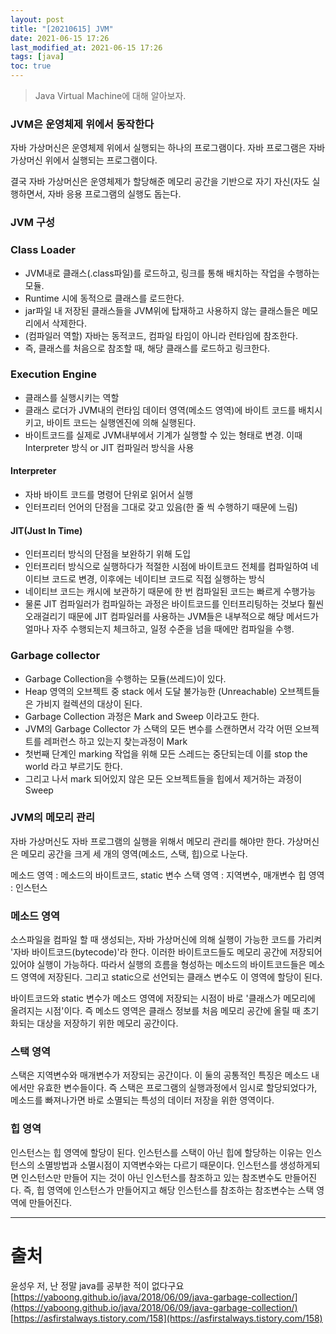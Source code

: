 ```yaml
---
layout: post
title: "[20210615] JVM"
date: 2021-06-15 17:26
last_modified_at: 2021-06-15 17:26
tags: [java]
toc: true
---
```


> Java Virtual Machine에 대해 알아보자.

### JVM은 운영체제 위에서 동작한다

자바 가상머신은 운영체제 위에서 실행되는 하나의 프로그램이다.
자바 프로그램은 자바 가상머신 위에서 실행되는 프로그램이다.

결국 자바 가상머신은 운영체제가 할당해준 메모리 공간을 기반으로 자기 자신(자도 실행하면서, 자바 응용 프로그램의 실행도 돕는다.

### JVM 구성

### Class Loader

- JVM내로 클래스(.class파일)를 로드하고, 링크를 통해 배치하는 작업을 수행하는 모듈.
- Runtime 시에 동적으로 클래스를 로드한다.
- jar파일 내 저장된 클래스들을 JVM위에 탑재하고 사용하지 않는 클래스들은 메모리에서 삭제한다.
- (컴파일러 역할) 자바는 동적코드, 컴파일 타임이 아니라 런타임에 참조한다.
- 즉, 클래스를 처음으로 참조할 때, 해당 클래스를 로드하고 링크한다.

### Execution Engine

- 클래스를 실행시키는 역할
- 클래스 로더가 JVM내의 런타임 데이터 영역(메소드 영역)에 바이트 코드를 배치시키고, 바이트 코드는 실행엔진에 의해 실행된다.
- 바이트코드를 실제로 JVM내부에서 기계가 실행할 수 있는 형태로 변경. 이때 Interpreter 방식 or JIT 컴파일러 방식을 사용

#### Interpreter

- 자바 바이트 코드를 명령어 단위로 읽어서 실행
- 인터프리터 언어의 단점을 그대로 갖고 있음(한 줄 씩 수행하기 때문에 느림)

#### JIT(Just In Time)

- 인터프리터 방식의 단점을 보완하기 위해 도입
- 인터프리터 방식으로 실행하다가 적절한 시점에 바이트코드 전체를 컴파일하여 네이티브 코드로 변경, 이후에는 네이티브 코드로 직접 실행하는 방식
- 네이티브 코드는 캐시에 보관하기 때문에 한 번 컴파일된 코드는 빠르게 수행가능
- 물론 JIT 컴파일러가 컴파일하는 과정은 바이트코드를 인터프리팅하는 것보다 훨씬 오래걸리기 때문에 JIT 컴파일러를 사용하는 JVM들은 내부적으로 해당 메서드가 얼마나 자주 수행되는지 체크하고, 일정 수준을 넘을 때에만 컴파일을 수행.

### Garbage collector

- Garbage Collection을 수행하는 모듈(쓰레드)이 있다.
- Heap 영역의 오브젝트 중 stack 에서 도달 불가능한 (Unreachable) 오브젝트들은 가비지 컬렉션의 대상이 된다.
- Garbage Collection 과정은 Mark and Sweep 이라고도 한다.
- JVM의 Garbage Collector 가 스택의 모든 변수를 스캔하면서 각각 어떤 오브젝트를 레퍼런스 하고 있는지 찾는과정이 Mark
- 첫번째 단계인 marking 작업을 위해 모든 스레드는 중단되는데 이를 stop the world 라고 부르기도 한다.
- 그리고 나서 mark 되어있지 않은 모든 오브젝트들을 힙에서 제거하는 과정이 Sweep

### JVM의 메모리 관리

자바 가상머신도 자바 프로그램의 실행을 위해서 메모리 관리를 해야만 한다.
가상머신은 메모리 공간을 크게 세 개의 영역(메소드, 스택, 힙)으로 나눈다.

메소드 영역 : 메소드의 바이트코드, static 변수
스택 영역 : 지역변수, 매개변수
힙 영역 : 인스턴스

### 메소드 영역

소스파일을 컴파일 할 때 생성되는, 자바 가상머신에 의해 실행이 가능한 코드를 가리켜 '자바 바이트코드(bytecode)'라 한다.
이러한 바이트코드들도 메모리 공간에 저장되어 있어야 실행이 가능하다.
따라서 실행의 흐름을 형성하는 메소드의 바이트코드들은 메소드 영역에 저장된다.
그리고 static으로 선언되는 클래스 변수도 이 영역에 할당이 된다.

바이트코드와 static 변수가 메소드 영역에 저장되는 시점이 바로 '클래스가 메모리에 올려지는 시점'이다.
즉 메소드 영역은 클래스 정보를 처음 메모리 공간에 올릴 때 초기화되는 대상을 저장하기 위한 메모리 공간이다.

### 스택 영역

스택은 지역변수와 매개변수가 저장되는 공간이다.
이 둘의 공통적인 특징은 메소드 내에서만 유효한 변수들이다.
즉 스택은 프로그램의 실행과정에서 임시로 할당되었다가, 메소드를 빠져나가면 바로 소멸되는 특성의 데이터 저장을 위한 영역이다.

### 힙 영역

인스턴스는 힙 영역에 할당이 된다.
인스턴스를 스택이 아닌 힙에 할당하는 이유는 인스턴스의 소멸방법과 소멸시점이 지역변수와는 다르기 때문이다.
인스턴스를 생성하게되면 인스턴스만 만들어 지는 것이 아닌 인스턴스를 참조하고 있는 참조변수도 만들어진다.
즉, 힙 영역에 인스턴스가 만들어지고 해당 인스턴스를 참조하는 참조변수는 스택 영역에 만들어진다.

---

# 출처

윤성우 저, 난 정말 java를 공부한 적이 없다구요
[https://yaboong.github.io/java/2018/06/09/java-garbage-collection/](https://yaboong.github.io/java/2018/06/09/java-garbage-collection/)
[https://asfirstalways.tistory.com/158](https://asfirstalways.tistory.com/158)
